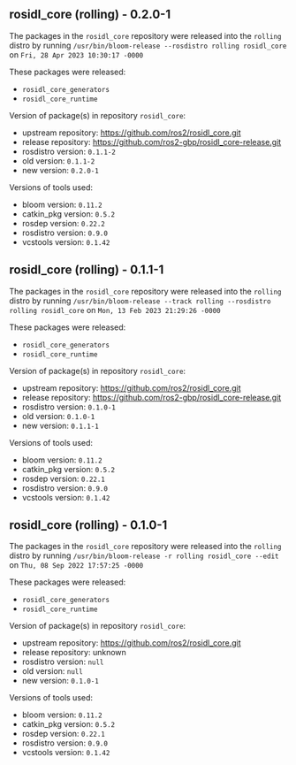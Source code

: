 ## rosidl_core (rolling) - 0.2.0-1

The packages in the `rosidl_core` repository were released into the `rolling` distro by running `/usr/bin/bloom-release --rosdistro rolling rosidl_core` on `Fri, 28 Apr 2023 10:30:17 -0000`

These packages were released:
- `rosidl_core_generators`
- `rosidl_core_runtime`

Version of package(s) in repository `rosidl_core`:

- upstream repository: https://github.com/ros2/rosidl_core.git
- release repository: https://github.com/ros2-gbp/rosidl_core-release.git
- rosdistro version: `0.1.1-2`
- old version: `0.1.1-2`
- new version: `0.2.0-1`

Versions of tools used:

- bloom version: `0.11.2`
- catkin_pkg version: `0.5.2`
- rosdep version: `0.22.2`
- rosdistro version: `0.9.0`
- vcstools version: `0.1.42`


## rosidl_core (rolling) - 0.1.1-1

The packages in the `rosidl_core` repository were released into the `rolling` distro by running `/usr/bin/bloom-release --track rolling --rosdistro rolling rosidl_core` on `Mon, 13 Feb 2023 21:29:26 -0000`

These packages were released:
- `rosidl_core_generators`
- `rosidl_core_runtime`

Version of package(s) in repository `rosidl_core`:

- upstream repository: https://github.com/ros2/rosidl_core.git
- release repository: https://github.com/ros2-gbp/rosidl_core-release.git
- rosdistro version: `0.1.0-1`
- old version: `0.1.0-1`
- new version: `0.1.1-1`

Versions of tools used:

- bloom version: `0.11.2`
- catkin_pkg version: `0.5.2`
- rosdep version: `0.22.1`
- rosdistro version: `0.9.0`
- vcstools version: `0.1.42`


## rosidl_core (rolling) - 0.1.0-1

The packages in the `rosidl_core` repository were released into the `rolling` distro by running `/usr/bin/bloom-release -r rolling rosidl_core --edit` on `Thu, 08 Sep 2022 17:57:25 -0000`

These packages were released:
- `rosidl_core_generators`
- `rosidl_core_runtime`

Version of package(s) in repository `rosidl_core`:

- upstream repository: https://github.com/ros2/rosidl_core.git
- release repository: unknown
- rosdistro version: `null`
- old version: `null`
- new version: `0.1.0-1`

Versions of tools used:

- bloom version: `0.11.2`
- catkin_pkg version: `0.5.2`
- rosdep version: `0.22.1`
- rosdistro version: `0.9.0`
- vcstools version: `0.1.42`


